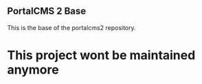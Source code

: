 ## PortalCMS 2 Base

This is the base of the portalcms2 repository.

# This project wont be maintained anymore
